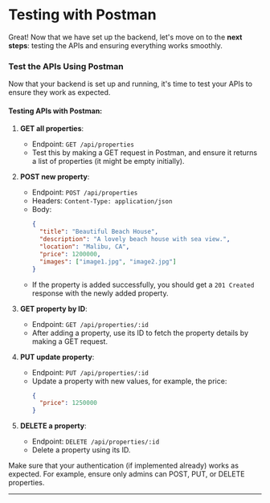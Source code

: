 # Testing with Postman

Great! Now that we have set up the backend, let's move on to the **next steps**: testing the APIs and ensuring everything works smoothly.

### **Test the APIs Using Postman**

Now that your backend is set up and running, it's time to test your APIs to ensure they work as expected.

#### **Testing APIs with Postman**:

1. **GET all properties**:
   - Endpoint: `GET /api/properties`
   - Test this by making a GET request in Postman, and ensure it returns a list of properties (it might be empty initially).
   
2. **POST new property**:
   - Endpoint: `POST /api/properties`
   - Headers: `Content-Type: application/json`
   - Body:
     ```json
     {
       "title": "Beautiful Beach House",
       "description": "A lovely beach house with sea view.",
       "location": "Malibu, CA",
       "price": 1200000,
       "images": ["image1.jpg", "image2.jpg"]
     }
     ```
   - If the property is added successfully, you should get a `201 Created` response with the newly added property.

3. **GET property by ID**:
   - Endpoint: `GET /api/properties/:id`
   - After adding a property, use its ID to fetch the property details by making a GET request.

4. **PUT update property**:
   - Endpoint: `PUT /api/properties/:id`
   - Update a property with new values, for example, the price:
     ```json
     {
       "price": 1250000
     }
     ```

5. **DELETE a property**:
   - Endpoint: `DELETE /api/properties/:id`
   - Delete a property using its ID.

Make sure that your authentication (if implemented already) works as expected. For example, ensure only admins can POST, PUT, or DELETE properties.

---

